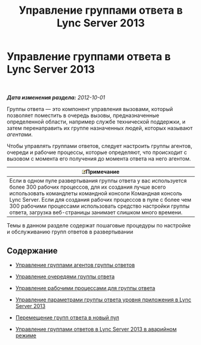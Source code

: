 ﻿---
title: Управление группами ответа в Lync Server 2013
TOCTitle: Управление группами ответа в Lync Server 2013
ms:assetid: 5a804d7d-3c1a-4647-a0e0-d5c4c8c23b73
ms:mtpsurl: https://technet.microsoft.com/ru-ru/library/Gg520996(v=OCS.15)
ms:contentKeyID: 49309872
ms.date: 05/19/2016
mtps_version: v=OCS.15
ms.translationtype: HT
---

# Управление группами ответа в Lync Server 2013

 

_**Дата изменения раздела:** 2012-10-01_

Группы ответа — это компонент управления вызовами, который позволяет поместить в очередь вызовы, предназначенные определенной области, например службе технической поддержки, и затем перенаправить их группе назначенных людей, которых называют *агентами*.

Чтобы управлять группами ответов, следует настроить группы агентов, очереди и рабочие процессы, которые определяют, что происходит с вызовом с момента его получения до момента ответа на него агентом.

<table>
<thead>
<tr class="header">
<th><img src="images/Gg398412.note(OCS.15).gif" title="note" alt="note" />Примечание</th>
</tr>
</thead>
<tbody>
<tr class="odd">
<td>Если в одном пуле развертывания группы ответа у вас используется более 300 рабочих процессов, для их создания лучше всего использовать командлеты командной консоли Командная консоль Lync Server. Если для создания рабочих процессов в пуле с более чем 300 рабочими процессами использовать средство настройки группы ответа, загрузка веб-страницы занимает слишком много времени.</td>
</tr>
</tbody>
</table>


Темы в данном разделе содержат пошаговые процедуры по настройке и обслуживанию групп ответов в развертывании

## Содержание

  - [Управление группами агентов группы ответов](lync-server-2013-managing-response-group-agent-groups.md)

  - [Управление очередями группы ответа](lync-server-2013-managing-response-group-queues.md)

  - [Управление рабочими процессами для группы ответа](lync-server-2013-managing-response-group-workflows.md)

  - [Управление параметрами группы ответа уровня приложения в Lync Server 2013](lync-server-2013-managing-application-level-response-group-settings.md)

  - [Перемещение групп ответа в новый пул](lync-server-2013-moving-response-groups-to-a-new-pool.md)

  - [Управление группами ответов в Lync Server 2013 в аварийном режиме](lync-server-2013-managing-response-groups-during-a-disaster.md)

